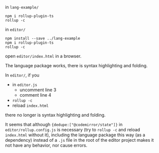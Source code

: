 in `lang-example/`
```
npm i rollup-plugin-ts
rollup -c
```

in `editor/`
```
npm install --save ../lang-example
npm i rollup-plugin-ts
rollup -c
```

open `editor/index.html` in a browser.

The language package works, there is syntax highlighting and folding.

In `editor/`, if you
- in `editor.js`
  - uncomment line 3
  - comment line 4
- `rollup -c`
- reload `index.html`

there no longer is syntax highlighting and folding.

It seems that although `{dedupe:["@codemirror/state"]}` in `editor/rollup.config.js` is necessary (try to `rollup -c` and reload `index.html` without it), including the language package this way (as a dependency) instead of a `.js` file in the root of the editor project makes it not have any behavior, nor cause errors.
